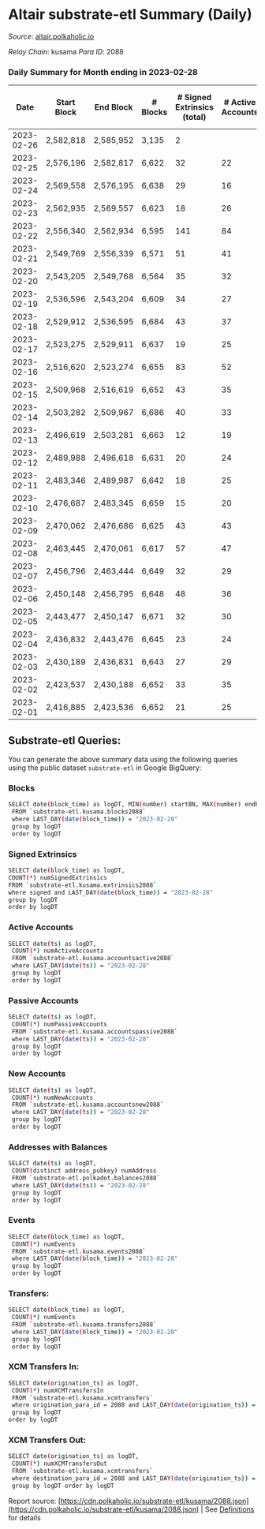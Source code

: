 # Altair substrate-etl Summary (Daily)

_Source_: [altair.polkaholic.io](https://altair.polkaholic.io)

*Relay Chain*: kusama
*Para ID*: 2088



### Daily Summary for Month ending in 2023-02-28


| Date | Start Block | End Block | # Blocks | # Signed Extrinsics (total) | # Active Accounts | # Passive | # New | # Addresses with Balances | # Events | # Transfers | # XCM Transfers In | # XCM Transfers Out | Issues | 
| ---- | ----------- | --------- | -------- | --------------------------- | ----------------- | --------- | ----- | ------------------------- | -------- | ----------- | ------------------ | ------------------- | ------ |
| 2023-02-26 | 2,582,818 | 2,585,952 | 3,135 | 2 |  |  |  |  | 6,286 | 1 ($50.85) |   |   |  |
| 2023-02-25 | 2,576,196 | 2,582,817 | 6,622 | 32 | 22 | 3 | 1 | 29,454 | 13,443 | 6 ($78.15) |   |   |  |
| 2023-02-24 | 2,569,558 | 2,576,195 | 6,638 | 29 | 16 | 3 | 1 | 29,453 | 13,497 | 6 ($238.67) |   |   |  |
| 2023-02-23 | 2,562,935 | 2,569,557 | 6,623 | 18 | 26 | 2 | 1 | 29,452 | 13,390 | 8 ($1,337.14) | 1 ($108.20) |   |  |
| 2023-02-22 | 2,556,340 | 2,562,934 | 6,595 | 141 | 84 | 4 | 2 | 29,451 | 14,183 | 70 ($2,269.93) |   |   |  |
| 2023-02-21 | 2,549,769 | 2,556,339 | 6,571 | 51 | 41 | 7 | 5 | 29,449 | 13,529 | 21 ($382.86) | 2 ($179.79) |   |  |
| 2023-02-20 | 2,543,205 | 2,549,768 | 6,564 | 35 | 32 | 5 | 3 | 29,445 | 13,390 | 17 ($221.44) |   |   |  |
| 2023-02-19 | 2,536,596 | 2,543,204 | 6,609 | 34 | 27 | 4 | 1 | 29,442 | 13,507 | 22 ($4,844.34) | 5 ($2,040.85) | 1 ($108.58) |  |
| 2023-02-18 | 2,529,912 | 2,536,595 | 6,684 | 43 | 37 | 6 | 4 | 29,441 | 13,730 | 26 ($2,735.35) | 5 ($534.73) |   |  |
| 2023-02-17 | 2,523,275 | 2,529,911 | 6,637 | 19 | 25 | 2 | 2 | 29,437 | 13,419 | 6 ($1,478.56) |   |   |  |
| 2023-02-16 | 2,516,620 | 2,523,274 | 6,655 | 83 | 52 | 5 | 2 | 29,435 | 13,934 | 38 ($9,698.57) | 1 ($10.73) | 2 ($215.11) |  |
| 2023-02-15 | 2,509,968 | 2,516,619 | 6,652 | 43 | 35 | 4 | 1 | 29,433 | 13,647 | 27 ($6,480.62) | 1 ($121.22) | 1 ($106.12) |  |
| 2023-02-14 | 2,503,282 | 2,509,967 | 6,686 | 40 | 33 | 8 | 4 | 29,433 | 13,712 | 28 ($10,009.00) | 4 ($158.13) |   |  |
| 2023-02-13 | 2,496,619 | 2,503,281 | 6,663 | 12 | 19 | 2 |  | 29,429 | 13,424 | 7 ($1,408.09) | 1 ($33.45) |   |  |
| 2023-02-12 | 2,489,988 | 2,496,618 | 6,631 | 20 | 24 | 2 | 1 | 29,429 | 13,415 | 8 ($2,390.01) |   |   |  |
| 2023-02-11 | 2,483,346 | 2,489,987 | 6,642 | 18 | 25 | 2 | 1 | 29,428 | 13,420 | 7 ($197.61) |   |   |  |
| 2023-02-10 | 2,476,687 | 2,483,345 | 6,659 | 15 | 20 | 5 | 1 | 29,427 | 13,435 | 8 ($288.58) |   | 1 ($111.81) |  |
| 2023-02-09 | 2,470,062 | 2,476,686 | 6,625 | 43 | 43 | 4 | 3 | 29,426 | 13,589 | 17 ($1,631.18) | 1 ($114.67) |   |  |
| 2023-02-08 | 2,463,445 | 2,470,061 | 6,617 | 57 | 47 | 5 | 3 | 29,423 | 13,652 | 28 ($15,696.27) |   | 1 ($2.41) |  |
| 2023-02-07 | 2,456,796 | 2,463,444 | 6,649 | 32 | 29 | 9 | 3 | 29,420 | 13,552 | 19 ($11,128.09) |   |   |  |
| 2023-02-06 | 2,450,148 | 2,456,795 | 6,648 | 48 | 36 | 5 | 5 | 29,417 | 13,663 | 21 ($1,667.59) | 2 ($41.71) |   |  |
| 2023-02-05 | 2,443,477 | 2,450,147 | 6,671 | 32 | 30 | 7 | 2 | 29,413 | 13,582 | 14 ($605.53) | 1 ($4.07) |   |  |
| 2023-02-04 | 2,436,832 | 2,443,476 | 6,645 | 23 | 24 | 5 | 1 | 29,411 | 13,473 | 13 ($557.27) | 1 ($130.01) | 2 ($223.32) |  |
| 2023-02-03 | 2,430,189 | 2,436,831 | 6,643 | 27 | 29 | 5 | 3 | 29,410 | 13,505 | 14 ($255.05) | 1 ($19.51) |   |  |
| 2023-02-02 | 2,423,537 | 2,430,188 | 6,652 | 33 | 35 | 4 |  | 29,409 | 13,563 | 16 ($340.34) | 1 ($5.80) |   |  |
| 2023-02-01 | 2,416,885 | 2,423,536 | 6,652 | 21 | 25 | 6 | 2 | 29,410 | 13,487 | 10 ($369.33) | 1 ($135.90) | 1 ($112.38) |  |

## Substrate-etl Queries:
You can generate the above summary data using the following queries using the public dataset `substrate-etl` in Google BigQuery:

### Blocks
```bash
SELECT date(block_time) as logDT, MIN(number) startBN, MAX(number) endBN, COUNT(*) numBlocks 
 FROM `substrate-etl.kusama.blocks2088`  
 where LAST_DAY(date(block_time)) = "2023-02-28" 
 group by logDT 
 order by logDT
```

### Signed Extrinsics
```bash
SELECT date(block_time) as logDT, 
COUNT(*) numSignedExtrinsics 
FROM `substrate-etl.kusama.extrinsics2088`  
where signed and LAST_DAY(date(block_time)) = "2023-02-28" 
group by logDT 
order by logDT
```

### Active Accounts
```bash
SELECT date(ts) as logDT, 
 COUNT(*) numActiveAccounts 
 FROM `substrate-etl.kusama.accountsactive2088` 
 where LAST_DAY(date(ts)) = "2023-02-28" 
 group by logDT 
 order by logDT
```

### Passive Accounts
```bash
SELECT date(ts) as logDT, 
 COUNT(*) numPassiveAccounts 
 FROM `substrate-etl.kusama.accountspassive2088` 
 where LAST_DAY(date(ts)) = "2023-02-28" 
 group by logDT 
 order by logDT
```

### New Accounts
```bash
SELECT date(ts) as logDT, 
 COUNT(*) numNewAccounts 
 FROM `substrate-etl.kusama.accountsnew2088` 
 where LAST_DAY(date(ts)) = "2023-02-28" 
 group by logDT
 order by logDT
```

### Addresses with Balances
```bash
SELECT date(ts) as logDT,
 COUNT(distinct address_pubkey) numAddress 
 FROM `substrate-etl.polkadot.balances2088` 
 where LAST_DAY(date(ts)) = "2023-02-28" 
 group by logDT 
 order by logDT
```

### Events
```bash
SELECT date(block_time) as logDT, 
 COUNT(*) numEvents 
 FROM `substrate-etl.kusama.events2088` 
 where LAST_DAY(date(block_time)) = "2023-02-28" 
 group by logDT 
 order by logDT
```

### Transfers:
```bash
SELECT date(block_time) as logDT, 
 COUNT(*) numEvents 
 FROM `substrate-etl.kusama.transfers2088` 
 where LAST_DAY(date(block_time)) = "2023-02-28" 
 group by logDT 
 order by logDT
```

### XCM Transfers In:
```bash
SELECT date(origination_ts) as logDT, 
 COUNT(*) numXCMTransfersIn 
 FROM `substrate-etl.kusama.xcmtransfers` 
 where origination_para_id = 2088 and LAST_DAY(date(origination_ts)) = "2023-02-28" 
 group by logDT 
order by logDT
```

### XCM Transfers Out:
```bash
SELECT date(origination_ts) as logDT, 
 COUNT(*) numXCMTransfersOut 
 FROM `substrate-etl.kusama.xcmtransfers` 
 where destination_para_id = 2088 and LAST_DAY(date(origination_ts)) = "2023-02-28" 
 group by logDT order by logDT
```


Report source: [https://cdn.polkaholic.io/substrate-etl/kusama/2088.json](https://cdn.polkaholic.io/substrate-etl/kusama/2088.json) | See [Definitions](/DEFINITIONS.md) for details
